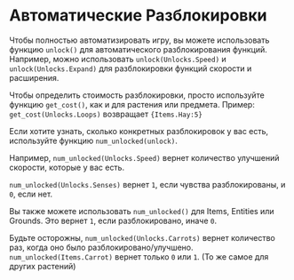 # Автоматические Разблокировки
Чтобы полностью автоматизировать игру, вы можете использовать функцию `unlock()` для автоматического разблокирования функций.
Например, можно использовать `unlock(Unlocks.Speed)` и `unlock(Unlocks.Expand)` для разблокировки функций скорости и расширения.

Чтобы определить стоимость разблокировки, просто используйте функцию `get_cost()`, как и для растения или предмета.
Пример:
`get_cost(Unlocks.Loops)`
возвращает `{Items.Hay:5}`

Если хотите узнать, сколько конкретных разблокировок у вас есть, используйте функцию `num_unlocked(unlock)`.

Например, `num_unlocked(Unlocks.Speed)` вернет количество улучшений скорости, которые у вас есть.

`num_unlocked(Unlocks.Senses)` вернет `1`, если чувства разблокированы, и `0`, если нет.

Вы также можете использовать `num_unlocked()` для Items, Entities или Grounds. Это вернет `1`, если разблокировано, иначе `0`.

Будьте осторожны, `num_unlocked(Unlocks.Carrots)` вернет количество раз, когда оно было разблокировано/улучшено.
`num_unlocked(Items.Carrot)` вернет только `0` или `1`. (То же самое для других растений)